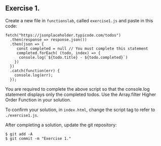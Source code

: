 ## Exercise 1.

Create a new file in `functionslab`, called `exercise1.js` and paste in this code:
~~~
fetch("https://jsonplaceholder.typicode.com/todos")
  .then(response => response.json())
  .then(json => {
     const completed = null // You must complete this statement
     completed.forEach( (todo, index) => {
      console.log(`${todo.title} - ${todo.completed}`)
    })
  })
  .catch(function(err) { 
    console.log(err);
  });
~~~
You are required to complete the above script so that the console.log statement displays only the completed todos. Use the Array.filter Higher Order Function in your solution.

To confirm your solution, in `index.html`, change the script tag to refer to `./exercise1.js`.

After completing a solution, update the git repository:
~~~ 
$ git add -A
$ git commit -m "Exercise 1."
~~~